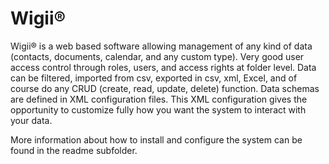 # Wigii®
Wigii® is a web based software allowing management of any kind of data (contacts, documents, calendar, and any custom type).
Very good user access control through roles, users, and access rights at folder level. 
Data can be filtered, imported from csv, exported in csv, xml, Excel, and of course do any CRUD (create, read, update, delete) function. 
Data schemas are defined in XML configuration files. This XML configuration gives the opportunity to customize fully how you want the system to interact with your data.

More information about how to install and configure the system can be found in the readme subfolder.


